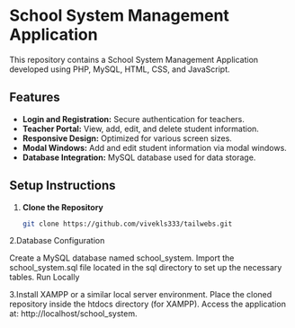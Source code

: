 # School System Management Application

This repository contains a School System Management Application developed using PHP, MySQL, HTML, CSS, and JavaScript.

## Features
- **Login and Registration:** Secure authentication for teachers.
- **Teacher Portal:** View, add, edit, and delete student information.
- **Responsive Design:** Optimized for various screen sizes.
- **Modal Windows:** Add and edit student information via modal windows.
- **Database Integration:** MySQL database used for data storage.

## Setup Instructions
1. **Clone the Repository**
   ```bash
   git clone https://github.com/vivekls333/tailwebs.git
2.Database Configuration

Create a MySQL database named school_system.
Import the school_system.sql file located in the sql directory to set up the necessary tables.
Run Locally

3.Install XAMPP or a similar local server environment.
Place the cloned repository inside the htdocs directory (for XAMPP).
Access the application at: http://localhost/school_system.
